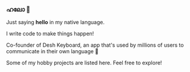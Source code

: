 ### ഹലോ 👋 

Just saying **hello** in my native language.

I write code to make things happen!

Co-founder of Desh Keyboard, an app that's used by millions of users to communicate in their own language 🚀

Some of my hobby projects are listed here. Feel free to explore!